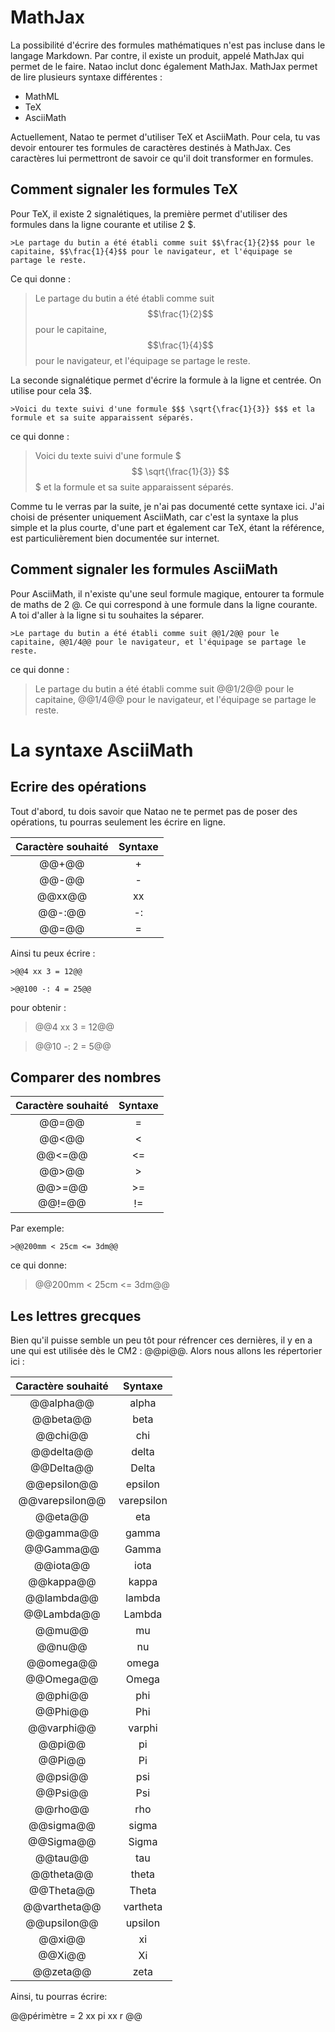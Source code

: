# MathJax

La possibilité d'écrire des formules mathématiques n'est pas incluse dans le langage Markdown.
Par contre, il existe un produit, appelé MathJax qui permet de le faire. Natao inclut donc également MathJax.
MathJax permet de lire plusieurs syntaxe différentes :

* MathML
* TeX
* AsciiMath

Actuellement, Natao te permet d'utiliser TeX et AsciiMath. Pour cela, tu vas devoir entourer tes formules de caractères destinés à MathJax. Ces caractères lui permettront de savoir ce qu'il doit transformer en formules.

## Comment signaler les formules TeX
Pour TeX, il existe 2 signalétiques, la première permet d'utiliser des formules dans la ligne courante et utilise 2 $.

	>Le partage du butin a été établi comme suit $$\frac{1}{2}$$ pour le capitaine, $$\frac{1}{4}$$ pour le navigateur, et l'équipage se partage le reste.

Ce qui donne :
>Le partage du butin a été établi comme suit $$\frac{1}{2}$$ pour le capitaine, $$\frac{1}{4}$$ pour le navigateur, et l'équipage se partage le reste.

La seconde signalétique permet d'écrire la formule à la ligne et centrée. On utilise pour cela 3$.

	>Voici du texte suivi d'une formule $$$ \sqrt{\frac{1}{3}} $$$ et la formule et sa suite apparaissent séparés.

ce qui donne :

>Voici du texte suivi d'une formule $$$ \sqrt{\frac{1}{3}} $$$ et la formule et sa suite apparaissent séparés.

Comme tu le verras par la suite, je n'ai pas documenté cette syntaxe ici. J'ai choisi de présenter uniquement AsciiMath, car c'est la syntaxe la plus simple et la plus courte, d'une part et également car TeX, étant la référence, est particulièrement bien documentée sur internet.

## Comment signaler les formules AsciiMath
Pour AsciiMath, il n'existe qu'une seul formule magique, entourer ta formule de maths de 2 @.
Ce qui correspond à une formule dans la ligne courante. A toi d'aller à la ligne si tu souhaites la séparer.

	>Le partage du butin a été établi comme suit @@1/2@@ pour le capitaine, @@1/4@@ pour le navigateur, et l'équipage se partage le reste.

ce qui donne :

>Le partage du butin a été établi comme suit @@1/2@@ pour le capitaine, @@1/4@@ pour le navigateur, et l'équipage se partage le reste.

# La syntaxe AsciiMath

## Ecrire des opérations
Tout d'abord, tu dois savoir que Natao ne te permet pas de poser des opérations, tu pourras seulement les écrire en ligne.

| Caractère souhaité | Syntaxe |
|:------------------:|:-------:|
| @@+@@              | +       |
| @@-@@              | -       |
| @@xx@@             | xx      |
| @@-:@@             | -:      |
| @@=@@              | =       |

Ainsi tu peux écrire :

	>@@4 xx 3 = 12@@

    >@@100 -: 4 = 25@@

pour obtenir :

>@@4 xx 3 = 12@@

>@@10 -: 2 = 5@@

## Comparer des nombres

| Caractère souhaité | Syntaxe |
|:------------------:|:-------:|
| @@=@@              | =       |
| @@<@@              | <       |
| @@<=@@             | <=      |
| @@>@@              | >       |
| @@>=@@             | >=      |
| @@!=@@             | !=      |

Par exemple:

	>@@200mm < 25cm <= 3dm@@

ce qui donne:
>@@200mm < 25cm <= 3dm@@

## Les lettres grecques
Bien qu'il puisse semble un peu tôt pour réfrencer ces dernières, il y en a une qui est utilisée dès le CM2 : @@pi@@.
Alors nous allons les répertorier ici :

| Caractère souhaité | Syntaxe    |
|:------------------:|:----------:|
| @@alpha@@          | alpha      |
| @@beta@@           | beta       |
| @@chi@@            | chi        |
| @@delta@@          | delta      |
| @@Delta@@          | Delta      |
| @@epsilon@@        | epsilon    |
| @@varepsilon@@     | varepsilon |
| @@eta@@            | eta        |
| @@gamma@@          | gamma      |
| @@Gamma@@          | Gamma      |
| @@iota@@           | iota       |
| @@kappa@@          | kappa      |
| @@lambda@@         | lambda     |
| @@Lambda@@         | Lambda     |
| @@mu@@             | mu         |
| @@nu@@             | nu         |
| @@omega@@          | omega      |
| @@Omega@@          | Omega      |
| @@phi@@            | phi        |
| @@Phi@@            | Phi        |
| @@varphi@@         | varphi     |
| @@pi@@             | pi         |
| @@Pi@@             | Pi         |
| @@psi@@            | psi        |
| @@Psi@@            | Psi        |
| @@rho@@            | rho        |
| @@sigma@@          | sigma      |
| @@Sigma@@          | Sigma      |
| @@tau@@            | tau        |
| @@theta@@          | theta      |
| @@Theta@@          | Theta      |
| @@vartheta@@       | vartheta   |
| @@upsilon@@        | upsilon    |
| @@xi@@             | xi         |
| @@Xi@@             | Xi         |
| @@zeta@@           | zeta       |

Ainsi, tu pourras écrire:

@@périmètre = 2 xx pi xx r @@